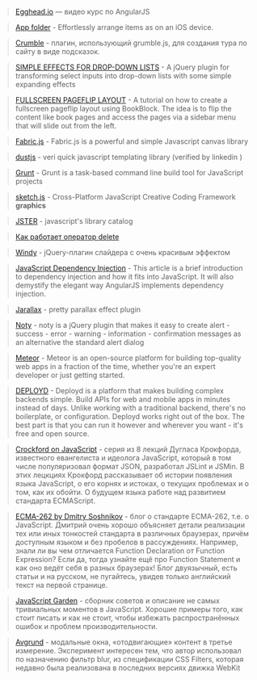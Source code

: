 > [Egghead.io](http://Egghead.io) — видео курс по AngularJS

> [App folder](http://app-folders.com/) - Effortlessly arrange items as on an iOS device.

> [Crumble](http://tommoor.github.com/crumble/) - плагин, использующий grumble.js, для создания тура по сайту в виде подсказок.

> [SIMPLE EFFECTS FOR DROP-DOWN LISTS](http://tympanus.net/codrops/2012/11/29/simple-effects-for-drop-down-lists/) - A jQuery plugin for transforming select inputs into drop-down lists with some simple expanding effects

> [FULLSCREEN PAGEFLIP LAYOUT](http://tympanus.net/codrops/2012/12/11/fullscreen-pageflip-layout/) - A tutorial on how to create a fullscreen pageflip layout using BookBlock. The idea is to flip the content like book pages and access the pages via a sidebar menu that will slide out from the left.

> [Fabric.js](http://fabricjs.com/) - Fabric.js is a powerful and simple Javascript canvas library

> [dustjs](https://github.com/linkedin/dustjs/wiki/Dust-Tutorial) - veri quick javascript templating library (verified by linkedin )

> [Grunt](https://github.com/gruntjs/grunt/) - Grunt is a task-based command line build tool for JavaScript projects

> [sketch.js](https://github.com/soulwire/sketch.js) - Cross-Platform JavaScript Creative Coding Framework **graphics**

> [JSTER](http://jster.net/) - javascript's library catalog

> [Как работает оператор delete](http://habrahabr.ru/post/155849/)

> [Windy](http://habrahabr.ru/post/154347/) - jQuery-плагин слайдера с очень красивым эффектом

> [JavaScript Dependency Injection](http://merrickchristensen.com/articles/javascript-dependency-injection.html) - This article is a brief introduction to dependency injection and how it fits into JavaScript. It will also demystify the elegant way AngularJS implements dependency injection.

> [Jarallax](http://www.jarallax.com/) - pretty parallax effect plugin

> [Noty](http://needim.github.com/noty/) - noty is a jQuery plugin that makes it easy to create alert - success - error - warning - information - confirmation messages as an alternative the standard alert dialog

> [Meteor](http://meteor.com/) - Meteor is an open-source platform for building top-quality web apps in a fraction of the time, whether you're an expert developer or just getting started.

> [DEPLOYD](http://deployd.com/) - Deployd is a platform that makes building complex backends simple. Build APIs for web and mobile apps in minutes instead of days. Unlike working with a traditional backend, there's no boilerplate, or configuration. Deployd works right out of the box. The best part is that you can run it however and wherever you want - it's free and open source.


> [Crockford on JavaScript](http://www.youtube.com/playlist?list=PL7664379246A246CB&feature=plcp) - серия из 8 лекций Дугласа Крокфорда, известного евангелиста и идеолога JavaScript, который в том числе популяризовал формат JSON, разработал JSLint и JSMin. В этих лецкциях Крокфорд рассказывает об истории появления языка JavaScript, о его корнях и истоках, о текущих проблемах и о том, как их обойти. О будущем языка работе над развитием стандарта ECMAScript.

> [ECMA-262 by Dmitry Soshnikov](http://dmitrysoshnikov.com/) - блог о стандарте ECMA-262, т.е. о JavaScript. Дмитрий очень хорошо объясняет детали реализации тех или иных тонкостей стандарта в различных браузерах, причём доступным языком и без пробелов в рассуждениях. Например, знали ли вы чем отличается Function Declaration от Function Expression? Если да, тогда узнайте ещё про Function Statement и как оно ведёт себя в разных браузерах! Блог двуязычный, есть статьи и на русском, не пугайтесь, увидев только английский текст на первой странице.

> [JavaScript Garden](http://shamansir.github.com/JavaScript-Garden/) - сборник советов и описание не самых тривиальных моментов в JavaScript. Хорошие примеры того, как стоит писать и как не стоит, чтобы избежать распространённых ошибок и проблем производительности.

> [Avgrund](http://lab.hakim.se/avgrund) - модальные окна, «отодвигающие» контент в третье измерение. Эксперимент интересен тем, что автор использовал по назначению фильтр blur, из спецификации CSS Filters, которая недавно была реализована в последних версиях движка WebKit
